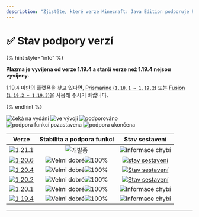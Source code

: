 ```yaml
---
description: "Zjistěte, které verze Minecraft: Java Edition podporuje Plazma."
---
```


# ✅ Stav podpory verzí

{% hint style="info" %}

**Plazma je vyvíjena od verze 1.19.4 a starší verze než 1.19.4 nejsou vyvíjeny.**

1.19.4 미만의 플랫폼을 찾고 있다면, [Prismarine (`1.18.1 ~ 1.19.2`)](https://github.com/PrismarineTeam/Prismarine) 또는 [Fusion (`1.19.2 ~ 1.19.3`)](https://github.com/RuinedTechnologyUnify/Fusion)을 사용해 주시기 바랍니다.

{% endhint %}

[wtr]: <https://badge.plazmamc.org/0/Čeká na vydání>
[idv]: <https://badge.plazmamc.org/1/ve vývoji>
[atv]: https://badge.plazmamc.org/2/podporováno
[fse]: <https://badge.plazmamc.org/6/podpora funkcí pozastavena>
[eol]: <https://badge.plazmamc.org/4/podpora ukončena>
[ukn]: https://badge.plazmamc.org/0/Informace%20chybí
[vgd]: https://badge.plazmamc.org/1/Velmi%20dobré
[mid]: https://badge.plazmamc.org/6/běžné
[100]: https://badge.plazmamc.org/percent/100

![čeká na vydání][wtr] ![ve vývoji][idv] ![podporováno][atv] ![podpora funkcí pozastavena][fse] ![podpora ukončena][eol]

|                                       Verze                                       | Stabilita    a    podpora funkcí |                                              Stav sestavení                                             |
| :-------------------------------------------------------------------------------: | :------------------------------: | :-----------------------------------------------------------------------------------------------------: |
|                    ![1.21.1](https://badge.plazmamc.org/0/1.21)                   |            ![개발중][idv]           |                                         ![Informace chybí][ukn]                                         |
| [![1.20.6](https://badge.plazmamc.org/2/1.20.6)](https://git.plazmamc.org/1.20.6) |  ![Velmi dobré][vgd]![100%][100] | [![stav sestavení](https://build.plazmamc.org/1.20.6)](https://build.plazmamc.org/1.20.6?redirect=true) |
| [![1.20.4](https://badge.plazmamc.org/6/1.20.4)](https://git.plazmamc.org/1.20.4) |  ![Velmi dobré][vgd]![100%][100] | [![Stav sestavení](https://build.plazmamc.org/1.20.4)](https://build.plazmamc.org/1.20.4?redirect=true) |
| [![1.20.2](https://badge.plazmamc.org/4/1.20.2)](https://git.plazmamc.org/1.20.2) |  ![Velmi dobré][vgd]![100%][100] | [![Stav sestavení](https://build.plazmamc.org/1.20.2)](https://build.plazmamc.org/1.20.2?redirect=true) |
| [![1.20.1](https://badge.plazmamc.org/4/1.20.1)](https://git.plazmamc.org/1.20.1) |  ![Velmi dobré][vgd]![100%][100] |                                         ![Informace chybí][ukn]                                         |
| [![1.19.4](https://badge.plazmamc.org/4/1.19.4)](https://git.plazmamc.org/1.19.4) |  ![Velmi dobré][vgd]![100%][100] |                                         ![Informace chybí][ukn]                                         |

***
